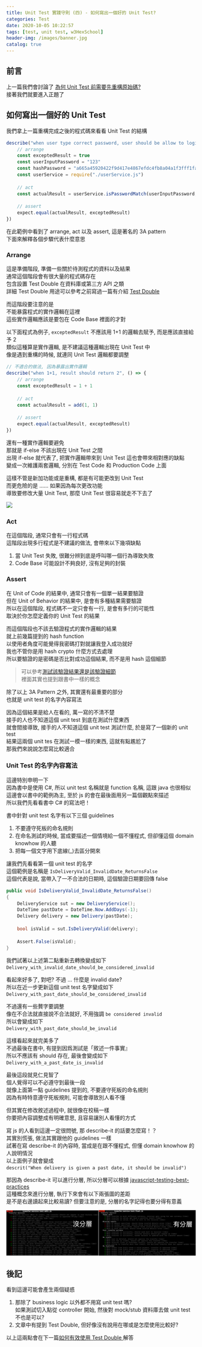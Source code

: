 ```yaml
---
title: Unit Test 實踐守則 (四) - 如何寫出一個好的 Unit Test?
categories: Test
date: 2020-10-05 10:22:57
tags: [test, unit test, w3HexSchool]
header-img: /images/banner.jpg
catalog: true
---
```


## 前言

上一篇我們會討論了 [為何 Unit Test 前需要先重構原始碼? ](/2020/09/28/unit-test-best-practice-part-3/)  
接著我們就要進入正題了  

## 如何寫出一個好的 Unit Test

我們拿上一篇重構完成之後的程式碼來看看 Unit Test 的結構  

```js
describe("when user type correct password, user should be allow to login", () => {
    // arrange
    const exceptedResult = true
    const userInputPassword = "123"
    const hashPassword = "a665a45920422f9d417e4867efdc4fb8a04a1f3fff1fa07e998e86f7f7a27ae3"
    const userService = require("./userService.js")

    // act
    const actualResult = userService.isPasswordMatch(userInputPassword, hashPassword)

    // assert
    expect.equal(actualResult, exceptedResult)
})
```

在此範例中看到了 arrange, act 以及 assert, 這是著名的 3A pattern  
下面來解釋各個步驟代表什麼意思  

### Arrange

這是準備階段, 準備一些關於待測程式的資料以及結果  
通常這個階段會有很大量的程式碼存在  
包含設置 Test Double 在資料庫或第三方 API 之類  
詳細 Test Double 用途可以參考之前寫過一篇有介紹 [Test Double](https://yu-jack.github.io/2019/12/10/unit-test-express/#test-double-測試替身)  

而這階段要注意的是  
不能暴露程式的實作邏輯在這裡  
這些實作邏輯應該是要包在 Code Base 裡面的才對  

以下面程式為例子, `exceptedResult` 不應該用 1+1 的邏輯去賦予, 而是應該直接給予 2  
類似這種算是實作邏輯, 是不建議這種邏輯出現在 Unit Test 中  
像是遇到重構的時候, 就連同 Unit Test 邏輯都要調整  

```js
// 不適合的做法, 因為暴露出實作邏輯
describe("when 1+1, result should return 2", () => {
    // arrange
    const exceptedResult = 1 + 1
    
    // act
    const actualResult = add(1, 1)

    // assert
    expect.equal(actualResult, exceptedResult)
})
```

還有一種實作邏輯要避免  
那就是 if-else 不該出現在 Unit Test 之間  
出現 if-else 就代表了, 把實作邏輯帶來到 Unit Test 這也會帶來相對應的缺點  
變成一次維護兩套邏輯, 分別在 Test Code 和 Production Code 上面  

這樣不管是新加功能或是重構, 都是有可能更改到 Unit Test  
而更危險的是 ...... 如果因為每次更改功能  
導致要修改大量 Unit Test, 那麼 Unit Test 很容易就走不下去了  

![](/images/unit-test/modify-unit-test.gif)

### Act

在這個階段, 通常只會有一行程式碼  
這階段出現多行程式是不建議的做法, 會帶來以下幾項缺點  
1. 當 Unit Test 失敗, 很難分辨到底是呼叫哪一個行為導致失敗
2. Code Base 可能設計不夠良好, 沒有足夠的封裝

### Assert

在 Unit of Code 的結果中, 通常只會有一個單一結果要驗證  
但在 Unit of Behavior 的結果中, 是會有多種結果需要驗證  
所以在這個階段, 程式碼不一定只會有一行, 是會有多行的可能性  
取決於你怎麼定義你的 Unit Test 的結果  

而這個階段也不該去驗證程式的實作邏輯的結果  
就上前幾篇提到的 hash function  
以使用者角度可能覺得我密碼打對就讓我登入成功就好  
我也不管你是用 hash crypto 什麼方式去處理  
所以要驗證的是密碼是否比對成功這個結果, 而不是用 hash 這個細節  

> 可以參考[測試該驗證結果還是該驗證細節](https://jaceju.net/to-test-the-detail-or-to-test-the-result/?fbclid=IwAR0obiVEWUP2A7vccTaseAEtrDYmPDhvpczpBwFO1gldCZUxAYEjqQuaXFY)  
> 裡面其實也提到跟書中一樣的概念  

除了以上 3A Pattern 之外, 其實還有最重要的部分  
也就是 unit test 的名字內容寫法  

因為這個結果是給人在看的, 萬一寫的不清不楚  
接手的人也不知道這個 unit test 到底在測試什麼東西  
就會間接導致, 接手的人不知道這個 unit test 測試什麼, 於是寫了一個新的 unit test   
結果這兩個 unit tes 在測試一模一樣的東西, 這就有點尷尬了  
那我們來說說怎麼寫比較適合  

### Unit Test 的名字內容寫法  

這邊特別申明一下  
因為書中是使用 C#, 所以 unit test 名稱就是 function 名稱, 這跟 java 也很相似  
這邊會以書中的範例為主, 至於 js 的會在最後面用另一篇個觀點來描述  
所以我們先看看書中 C# 的寫法吧！  

書中針對 unit test 名字有以下三個 guidelines  

1. 不要遵守死板的命名規則
2. 在命名測試的時候, 當成要描述一個情境給一個不懂程式, 但卻懂這個 domain knowhow 的人聽
3. 把每一個文字用下底線(_)去區分開來

讓我們先看看第一個 unit test 的名字  
這個範例是名稱是 `IsDeliveryValid_InvalidDate_ReturnsFalse`  
這個代表是說, 當帶入了一不合法的日期時, 這個驗證日期要回傳 false  
```c#
public void IsDeliveryValid_InvalidDate_ReturnsFalse()
{
    DeliveryService sut = new DeliveryService();
    DateTime pastDate = DateTime.Now.AddDays(-1); 
    Delivery delivery = new Delivery(pastDate);
    
    bool isValid = sut.IsDeliveryValid(delivery);

    Assert.False(isValid); 
}
```

我們試著以上述第二點重新去轉換變成如下  
`Delivery_with_invalid_date_should_be_considered_invalid`  

看起來好多了, 對吧?
不過 ... 什麼是 invalid date?  
所以在近一步更新這個 unit test 名字變成如下  
`Delivery_with_past_date_should_be_considered_invalid`  

不過還有一些贅字要調整  
像在不合法就直接說不合法就好, 不用強調 `be considered invalid`  
所以會變成如下  
`Delivery_with_past_date_should_be_invalid`  

這樣看起來就完美多了  
不過最後在書中, 有提到因爲測試是「敘述一件事實』  
所以不應該有 should 存在, 最後會變成如下  
`Delivery_with_a_past_date_is_invalid`

最後這段就見仁見智了  
個人覺得可以不必遵守到最後一段  
就像上面第一點 guidelines 提到的, 不要遵守死板的命名規則  
因為有時特意遵守死板規則, 可能會導致別人看不懂  

但其實在修改敘述過程中, 就很像在校稿一樣  
你要把內容調整成有明確意思, 且容易讓別人看懂的方式  

寫 js 的人看到這邊一定很問號, 那 describe-it 的話要怎麼寫！？  
其實別慌張, 做法其實跟他的 guidelines 一樣  
試著在寫 describe-it 的內容時, 當成是在跟不懂程式, 但懂 domain knowhow 的人說明情況  
以上面例子就會變成  
`descrit("When delivery is given a past date, it should be invalid")`

那因為 describe-it 可以進行分層, 所以分層可以根據 [javascript-testing-best-practices](https://github.com/goldbergyoni/javascript-testing-best-practices#-%EF%B8%8F-112-categorize-tests-under-at-least-2-levels)  
這種概念來進行分層, 執行下來會有以下兩張圖的差距  
是不是右邊讀起來比較易讀? 但要注意的是, 分層的名字記得也要分得有意義  

![](/images/unit-test/unit-test-best-practice-07.png)  

## 後記

看到這邊可能會產生兩個疑惑  

1. 那除了 business logic 以外都不用寫 unit test 嗎?  
    如果測試切入點從 controller 開始, 然後對 mock/stub 資料庫去做 unit test 不也是可以?  
2. 文章中有提到 Test Double, 但好像沒有說用在哪或是怎麼使用比較好?  

以上這兩點會在下一篇[如何有效使用 Test Double ](/2020/10/12/unit-test-best-practice-part-5/)解答
